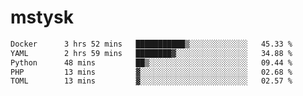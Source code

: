 # mstysk

<!--START_SECTION:waka-->

```txt
Docker      3 hrs 52 mins   ███████████▒░░░░░░░░░░░░░   45.33 %
YAML        2 hrs 59 mins   ████████▓░░░░░░░░░░░░░░░░   34.88 %
Python      48 mins         ██▒░░░░░░░░░░░░░░░░░░░░░░   09.44 %
PHP         13 mins         ▓░░░░░░░░░░░░░░░░░░░░░░░░   02.68 %
TOML        13 mins         ▓░░░░░░░░░░░░░░░░░░░░░░░░   02.57 %
```

<!--END_SECTION:waka-->
